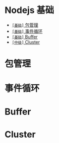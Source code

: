 # Nodejs 基础

* [`[基础]` 包管理](../docs/sections/Nodejs.md#包管理)
* [`[基础]` 事件循环](../../master/docs/sections/Nodejs.md#事件循环)
* [`[基础]` Buffer](../../master/docs/sections/Nodejs.md#Buffer)
* [`[中级]` Cluster](../../master/docs/sections/Nodejs.md#Cluster)

# 包管理
# 事件循环
# Buffer
# Cluster
